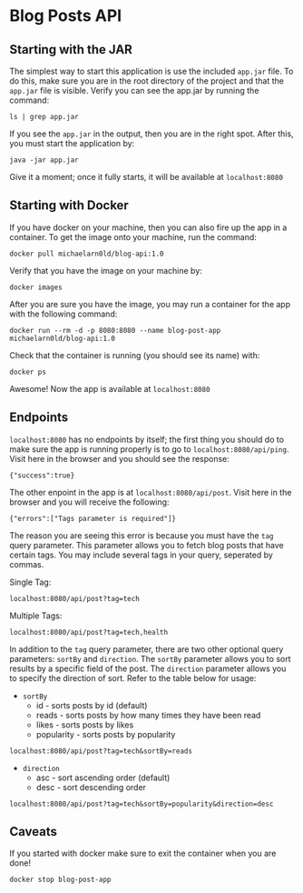 # Blog Posts API

## Starting with the JAR
The simplest way to start this application is use the included `app.jar` file.
To do this, make sure you are in the root directory of the project and that the
`app.jar` file is visible. Verify you can see the app.jar by running the command:

```
ls | grep app.jar
```

If you see the `app.jar` in the output, then you are in the right spot. After this,
you must start the application by:

```
java -jar app.jar
```

Give it a moment; once it fully starts, it will be available at `localhost:8080`


## Starting with Docker
If you have docker on your machine, then you can also fire up the app in a container.
To get the image onto your machine, run the command:

```
docker pull michaelarn0ld/blog-api:1.0
```

Verify that you have the image on your machine by:

```
docker images
```

After you are sure you have the image, you may run a container for the app with
the following command:

```
docker run --rm -d -p 8080:8080 --name blog-post-app michaelarn0ld/blog-api:1.0
```

Check that the container is running (you should see its name) with:

```
docker ps
```

Awesome! Now the app is available at `localhost:8080`


## Endpoints
`localhost:8080` has no endpoints by itself; the first thing you should do to
make sure the app is running properly is to go to `localhost:8080/api/ping`. Visit
here in the browser and you should see the response:

```
{"success":true}
```

The other enpoint in the app is at `localhost:8080/api/post`. Visit here in the 
browser and you will receive the following:

```
{"errors":["Tags parameter is required"]}
```

The reason you are seeing this error is because you must have the `tag` query
parameter. This parameter allows you to fetch blog posts that have certain tags.
You may include several tags in your query, seperated by commas.

Single Tag:
```
localhost:8080/api/post?tag=tech
```

Multiple Tags:
```
localhost:8080/api/post?tag=tech,health
```

In addition to the `tag` query parameter, there are two other optional query
parameters: `sortBy` and `direction`. The `sortBy` parameter allows you to sort
results by a specific field of the post. The `direction` parameter allows you
to specify the direction of sort. Refer to the table below for usage:

* `sortBy`
    * id - sorts posts by id (default)
    * reads - sorts posts by how many times they have been read
    * likes - sorts posts by likes
    * popularity - sorts posts by popularity
```
localhost:8080/api/post?tag=tech&sortBy=reads
```

* `direction`
    * asc - sort ascending order (default)
    * desc - sort descending order
```
localhost:8080/api/post?tag=tech&sortBy=popularity&direction=desc
```

## Caveats
If you started with docker make sure to exit the container when you are done!

```
docker stop blog-post-app
```
